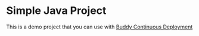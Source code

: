 # Simple Java Project
This is a demo project that you can use with [Buddy Continuous Deployment](https://buddy.works)


